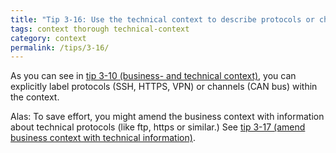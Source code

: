```yaml
---
title: "Tip 3-16: Use the technical context to describe protocols or channels!"
tags: context thorough technical-context
category: context
permalink: /tips/3-16/
---
```


As you can see in [tip 3-10 (business- and technical context)](/tips/3-10),
you can explicitly label protocols (SSH, HTTPS, VPN) or channels
(CAN bus) within the context.

Alas: To save effort, you might amend the business context with
information about technical protocols (like ftp, https or similar.)
See [tip 3-17 (amend business context with technical information)](/tips/3-17).
